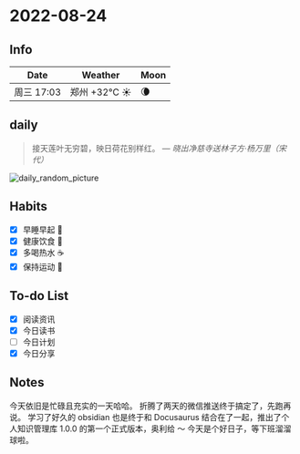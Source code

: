 # 2022-08-24

## Info

| Date           | Weather      | Moon |
| -------------- | ------------ | ---- |
| 周三 17:03 | 郑州 +32°C ☀️   | 🌘 |

## daily

> 接天莲叶无穷碧，映日荷花别样红。
> — *晓出净慈寺送林子方·杨万里（宋代）*

![daily_random_picture](https://images.unsplash.com/photo-1449710146567-1e282fa41f2f?crop=entropy&cs=tinysrgb&fit=crop&fm=jpg&h=1080&ixid=MnwxfDB8MXxyYW5kb218MHx8bW91bnRhaW4sd2F0ZXIsbGFuZHNjYXBlLGdhbGF4eSxjaXR5fHx8fHx8MTY2MTMzMTc5Ng&ixlib=rb-1.2.1&q=80&utm_campaign=api-credit&utm_medium=referral&utm_source=unsplash_source&w=1920)

## Habits

- [x] 早睡早起 🌃
- [x] 健康饮食 🥗
- [x] 多喝热水 ☕️
- [x] 保持运动 💪

## To-do List

- [x] 阅读资讯 
- [x] 今日读书
- [ ] 今日计划
- [x] 今日分享

## Notes

今天依旧是忙碌且充实的一天哈哈。
折腾了两天的微信推送终于搞定了，先跑再说。
学习了好久的 obsidian 也是终于和 Docusaurus 结合在了一起，推出了个人知识管理库 1.0.0 的第一个正式版本，奥利给 ～
今天是个好日子，等下班溜溜球啦。
